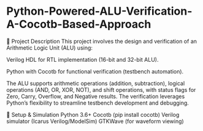 # Python-Powered-ALU-Verification-A-Cocotb-Based-Approach
📝 Project Description
This project involves the design and verification of an Arithmetic Logic Unit (ALU) using:

Verilog HDL for RTL implementation (16-bit and 32-bit ALU).

Python with Cocotb for functional verification (testbench automation).

The ALU supports arithmetic operations (addition, subtraction), logical operations (AND, OR, XOR, NOT), and shift operations, with status flags for Zero, Carry, Overflow, and Negative results. The verification leverages Python’s flexibility to streamline testbench development and debugging.

🚀 Setup & Simulation 
Python 3.6+
Cocotb (pip install cocotb)
Verilog simulator (Icarus Verilog/ModelSim)
GTKWave (for waveform viewing)
